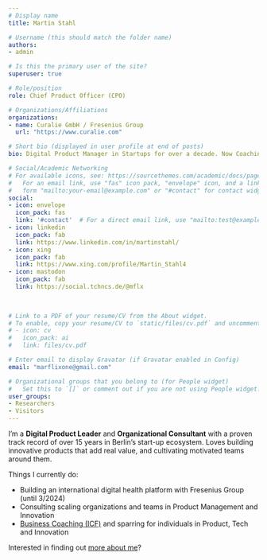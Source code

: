 ```yaml
---
# Display name
title: Martin Stahl

# Username (this should match the folder name)
authors:
- admin

# Is this the primary user of the site?
superuser: true

# Role/position
role: Chief Product Officer (CPO)

# Organizations/Affiliations
organizations:
- name: Curalie GmbH / Fresenius Group
  url: "https://www.curalie.com"

# Short bio (displayed in user profile at end of posts)
bio: Digital Product Manager in Startups for over a decade. Now Coaching, Training and Consulting for Product Management and Innovation.

# Social/Academic Networking
# For available icons, see: https://sourcethemes.com/academic/docs/page-builder/#icons
#   For an email link, use "fas" icon pack, "envelope" icon, and a link in the
#   form "mailto:your-email@example.com" or "#contact" for contact widget.
social:
- icon: envelope
  icon_pack: fas
  link: '#contact'  # For a direct email link, use "mailto:test@example.org".
- icon: linkedin
  icon_pack: fab
  link: https://www.linkedin.com/in/martinstahl/
- icon: xing
  icon_pack: fab
  link: https://www.xing.com/profile/Martin_Stahl4
- icon: mastodon
  icon_pack: fab
  link: https://social.tchncs.de/@mflx
 

  
# Link to a PDF of your resume/CV from the About widget.
# To enable, copy your resume/CV to `static/files/cv.pdf` and uncomment the lines below.
# - icon: cv
#   icon_pack: ai
#   link: files/cv.pdf

# Enter email to display Gravatar (if Gravatar enabled in Config)
email: "marflixone@gmail.com"

# Organizational groups that you belong to (for People widget)
#   Set this to `[]` or comment out if you are not using People widget.
user_groups:
- Researchers
- Visitors
---
```


I’m a **Digital Product Leader** and **Organizational Consultant** with a proven track record of over 15 years in Berlin’s start-up ecosystem. Loves building innovative products that add real value, and cultivating motivated teams around them. 

Things I currently do:

* Building an international digital health platform with Fresenius Group (until 3/2024)
* Consulting scaling organizations and teams in Product Management and Innovation
* [Business Coaching (ICF)](businesscoach) and sparring for individuals in Product, Tech and Innovation

Interested in finding out [more about me](credentials/aboutme)?
